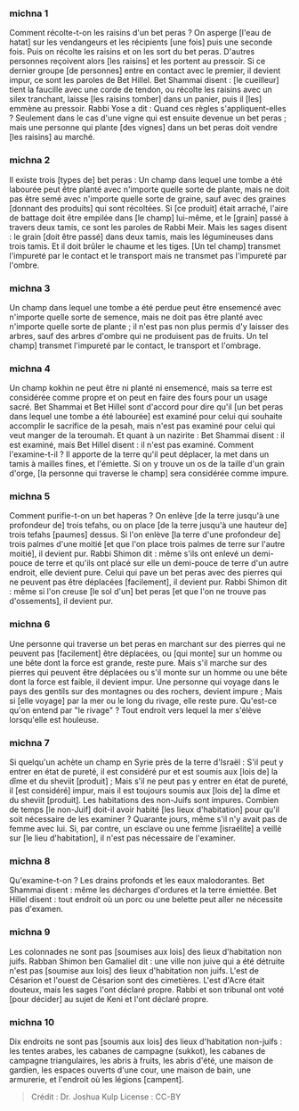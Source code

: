 
### michna 1
Comment récolte-t-on les raisins d'un bet peras ? On asperge [l'eau de hatat] sur les vendangeurs et les récipients [une fois] puis une seconde fois. Puis on récolte les raisins et on les sort du bet peras. D'autres personnes reçoivent alors [les raisins] et les portent au pressoir. Si ce dernier groupe [de personnes] entre en contact avec le premier, il devient impur, ce sont les paroles de Bet Hillel. Bet Shammai disent : [le cueilleur] tient la faucille avec une corde de tendon, ou récolte les raisins avec un silex tranchant, laisse [les raisins tomber] dans un panier, puis il [les] emmène au pressoir. Rabbi Yose a dit : Quand ces règles s'appliquent-elles ? Seulement dans le cas d'une vigne qui est ensuite devenue un bet peras ; mais une personne qui plante [des vignes] dans un bet peras doit vendre [les raisins] au marché.

### michna 2
Il existe trois [types de] bet peras : Un champ dans lequel une tombe a été labourée peut être planté avec n'importe quelle sorte de plante, mais ne doit pas être semé avec n'importe quelle sorte de graine, sauf avec des graines [donnant des produits] qui sont récoltées. Si [ce produit] était arraché, l'aire de battage doit être empilée dans [le champ] lui-même, et le [grain] passé à travers deux tamis, ce sont les paroles de Rabbi Meir. Mais les sages disent : le grain [doit être passé] dans deux tamis, mais les légumineuses dans trois tamis. Et il doit brûler le chaume et les tiges. [Un tel champ] transmet l'impureté par le contact et le transport mais ne transmet pas l'impureté par l'ombre.

### michna 3
Un champ dans lequel une tombe a été perdue peut être ensemencé avec n'importe quelle sorte de semence, mais ne doit pas être planté avec n'importe quelle sorte de plante ; il n'est pas non plus permis d'y laisser des arbres, sauf des arbres d'ombre qui ne produisent pas de fruits. Un tel champ] transmet l'impureté par le contact, le transport et l'ombrage.

### michna 4
Un champ kokhin ne peut être ni planté ni ensemencé, mais sa terre est considérée comme propre et on peut en faire des fours pour un usage sacré. Bet Shammai et Bet Hillel sont d'accord pour dire qu'il [un bet peras dans lequel une tombe a été labourée] est examiné pour celui qui souhaite accomplir le sacrifice de la pesah, mais n'est pas examiné pour celui qui veut manger de la teroumah. Et quant à un nazirite : Bet Shammai disent : il est examiné, mais Bet Hillel disent : il n'est pas examiné. Comment l'examine-t-il ? Il apporte de la terre qu'il peut déplacer, la met dans un tamis à mailles fines, et l'émiette. Si on y trouve un os de la taille d'un grain d'orge, [la personne qui traverse le champ] sera considérée comme impure.

### michna 5
Comment purifie-t-on un bet haperas ? On enlève [de la terre jusqu'à une profondeur de] trois tefahs, ou on place [de la terre jusqu'à une hauteur de] trois tefahs [paumes] dessus. Si l'on enlève [la terre d'une profondeur de] trois palmes d'une moitié [et que l'on place trois palmes de terre sur l'autre moitié], il devient pur. Rabbi Shimon dit : même s'ils ont enlevé un demi-pouce de terre et qu'ils ont placé sur elle un demi-pouce de terre d'un autre endroit, elle devient pure. Celui qui pave un bet peras avec des pierres qui ne peuvent pas être déplacées [facilement], il devient pur. Rabbi Shimon dit : même si l'on creuse [le sol d'un] bet peras [et que l'on ne trouve pas d'ossements], il devient pur.

### michna 6
Une personne qui traverse un bet peras en marchant sur des pierres qui ne peuvent pas [facilement] être déplacées, ou [qui monte] sur un homme ou une bête dont la force est grande, reste pure. Mais s'il marche sur des pierres qui peuvent être déplacées ou s'il monte sur un homme ou une bête dont la force est faible, il devient impur. Une personne qui voyage dans le pays des gentils sur des montagnes ou des rochers, devient impure ; Mais si [elle voyage] par la mer ou le long du rivage, elle reste pure. Qu'est-ce qu'on entend par "le rivage" ? Tout endroit vers lequel la mer s'élève lorsqu'elle est houleuse.

### michna 7
Si quelqu'un achète un champ en Syrie près de la terre d'Israël : S'il peut y entrer en état de pureté, il est considéré pur et est soumis aux [lois de] la dîme et du sheviit [produit] ; Mais s'il ne peut pas y entrer en état de pureté, il [est considéré] impur, mais il est toujours soumis aux [lois de] la dîme et du sheviit [produit]. Les habitations des non-Juifs sont impures. Combien de temps [le non-Juif] doit-il avoir habité [les lieux d'habitation] pour qu'il soit nécessaire de les examiner ? Quarante jours, même s'il n'y avait pas de femme avec lui. Si, par contre, un esclave ou une femme [israélite] a veillé sur [le lieu d'habitation], il n'est pas nécessaire de l'examiner.

### michna 8
Qu'examine-t-on ? Les drains profonds et les eaux malodorantes. Bet Shammai disent : même les décharges d'ordures et la terre émiettée. Bet Hillel disent : tout endroit où un porc ou une belette peut aller ne nécessite pas d'examen.

### michna 9
Les colonnades ne sont pas [soumises aux lois] des lieux d'habitation non juifs. Rabban Shimon ben Gamaliel dit : une ville non juive qui a été détruite n'est pas [soumise aux lois] des lieux d'habitation non juifs. L'est de Césarion et l'ouest de Césarion sont des cimetières. L'est d'Acre était douteux, mais les sages l'ont déclaré propre. Rabbi et son tribunal ont voté [pour décider] au sujet de Keni et l'ont déclaré propre.

### michna 10
Dix endroits ne sont pas [soumis aux lois] des lieux d'habitation non-juifs : les tentes arabes, les cabanes de campagne (sukkot), les cabanes de campagne triangulaires, les abris à fruits, les abris d'été, une maison de gardien, les espaces ouverts d'une cour, une maison de bain, une armurerie, et l'endroit où les légions [campent].

>Crédit : Dr. Joshua Kulp
>License : CC-BY